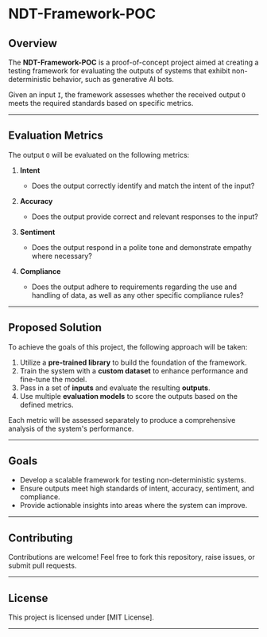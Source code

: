 # NDT-Framework-POC

## Overview
The **NDT-Framework-POC** is a proof-of-concept project aimed at creating a testing framework for evaluating the outputs of systems that exhibit non-deterministic behavior, such as generative AI bots.

Given an input `I`, the framework assesses whether the received output `O` meets the required standards based on specific metrics.

---

## Evaluation Metrics
The output `O` will be evaluated on the following metrics:

1. **Intent**  
   - Does the output correctly identify and match the intent of the input?

2. **Accuracy**  
   - Does the output provide correct and relevant responses to the input?

3. **Sentiment**  
   - Does the output respond in a polite tone and demonstrate empathy where necessary?

4. **Compliance**  
   - Does the output adhere to requirements regarding the use and handling of data, as well as any other specific compliance rules?

---

## Proposed Solution
To achieve the goals of this project, the following approach will be taken:

1. Utilize a **pre-trained library** to build the foundation of the framework.
2. Train the system with a **custom dataset** to enhance performance and fine-tune the model.
3. Pass in a set of **inputs** and evaluate the resulting **outputs**.
4. Use multiple **evaluation models** to score the outputs based on the defined metrics.

Each metric will be assessed separately to produce a comprehensive analysis of the system's performance.

---

## Goals
- Develop a scalable framework for testing non-deterministic systems.
- Ensure outputs meet high standards of intent, accuracy, sentiment, and compliance.
- Provide actionable insights into areas where the system can improve.

---

## Contributing
Contributions are welcome! Feel free to fork this repository, raise issues, or submit pull requests.

---

## License
This project is licensed under [MIT License].

---
